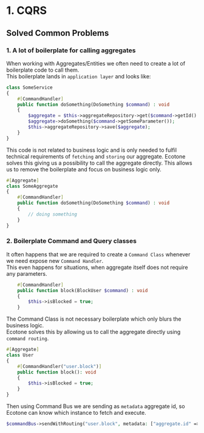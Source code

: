 # 1. CQRS

## Solved Common Problems

### 1. A lot of boilerplate for calling aggregates  

When working with Aggregates/Entities we often need to create a lot of boilerplate code to call them.  
This boilerplate lands in `application layer` and looks like:  

```php
class SomeService
{
    #[CommandHandler]
    public function doSomething(DoSomething $command) : void
    {
        $aggregate = $this->aggregateRepository->get($command->getId()
        $aggregate->doSomething($command->getSomeParameter());
        $this->aggregateRepository->save($aggregate);
    }
}
```

This code is not related to business logic and is only needed to fulfil technical requirements of `fetching` and `storing` our aggregate.
Ecotone solves this giving us a possibility to call the aggregate directly. 
This allows us to remove the boilerplate and focus on business logic only.  

```php
#[Aggregate]
class SomeAggregate
{
    #[CommandHandler]
    public function doSomething(DoSomething $command) : void
    {
        // doing something
    }
}
```

### 2. Boilerplate Command and Query classes

It often happens that we are required to create a `Command Class` whenever we need expose new `Command Handler`.  
This even happens for situations, when aggregate itself does not require any parameters. 

```php
    #[CommandHandler]
    public function block(BlockUser $command) : void
    {
        $this->isBlocked = true;
    }
```
The Command Class is not necessary boilerplate which only blurs the business logic.  
Ecotone solves this by allowing us to call the aggregate directly using `command routing`.    

```php
#[Aggregate]
class User
{
    #[CommandHandler("user.block")]
    public function block(): void
    {
        $this->isBlocked = true;
    }
}
```

Then using Command Bus we are sending as `metadata` aggregate id, so Ecotone can know which instance to fetch and execute.

```php
$commandBus->sendWithRouting("user.block", metadata: ["aggregate.id" => 1]);
```
